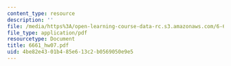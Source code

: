 ```yaml
---
content_type: resource
description: ''
file: /media/https%3A/open-learning-course-data-rc.s3.amazonaws.com/6-661-receivers-antennas-and-signals-spring-2003/4be82e4301b485e613c2b0569050e9e5_6661_hw07.pdf
file_type: application/pdf
resourcetype: Document
title: 6661_hw07.pdf
uid: 4be82e43-01b4-85e6-13c2-b0569050e9e5
---
```

